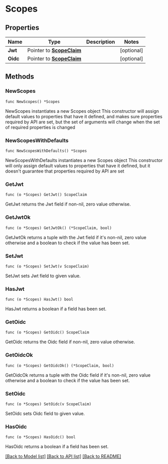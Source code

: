 # Scopes

## Properties

Name | Type | Description | Notes
------------ | ------------- | ------------- | -------------
**Jwt** | Pointer to [**ScopeClaim**](ScopeClaim.md) |  | [optional] 
**Oidc** | Pointer to [**ScopeClaim**](ScopeClaim.md) |  | [optional] 

## Methods

### NewScopes

`func NewScopes() *Scopes`

NewScopes instantiates a new Scopes object
This constructor will assign default values to properties that have it defined,
and makes sure properties required by API are set, but the set of arguments
will change when the set of required properties is changed

### NewScopesWithDefaults

`func NewScopesWithDefaults() *Scopes`

NewScopesWithDefaults instantiates a new Scopes object
This constructor will only assign default values to properties that have it defined,
but it doesn't guarantee that properties required by API are set

### GetJwt

`func (o *Scopes) GetJwt() ScopeClaim`

GetJwt returns the Jwt field if non-nil, zero value otherwise.

### GetJwtOk

`func (o *Scopes) GetJwtOk() (*ScopeClaim, bool)`

GetJwtOk returns a tuple with the Jwt field if it's non-nil, zero value otherwise
and a boolean to check if the value has been set.

### SetJwt

`func (o *Scopes) SetJwt(v ScopeClaim)`

SetJwt sets Jwt field to given value.

### HasJwt

`func (o *Scopes) HasJwt() bool`

HasJwt returns a boolean if a field has been set.

### GetOidc

`func (o *Scopes) GetOidc() ScopeClaim`

GetOidc returns the Oidc field if non-nil, zero value otherwise.

### GetOidcOk

`func (o *Scopes) GetOidcOk() (*ScopeClaim, bool)`

GetOidcOk returns a tuple with the Oidc field if it's non-nil, zero value otherwise
and a boolean to check if the value has been set.

### SetOidc

`func (o *Scopes) SetOidc(v ScopeClaim)`

SetOidc sets Oidc field to given value.

### HasOidc

`func (o *Scopes) HasOidc() bool`

HasOidc returns a boolean if a field has been set.


[[Back to Model list]](../README.md#documentation-for-models) [[Back to API list]](../README.md#documentation-for-api-endpoints) [[Back to README]](../README.md)


